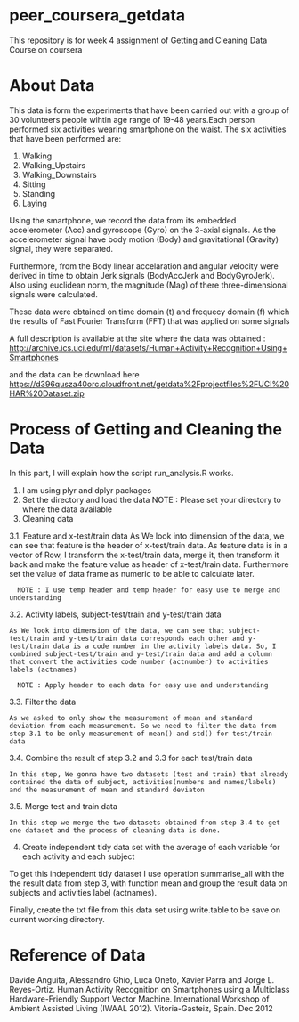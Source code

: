 # peer_coursera_getdata
This repository is for week 4 assignment of Getting and Cleaning Data Course on coursera


# About Data
This data is form the experiments that have been carried out with a group of 30 volunteers people wihtin age range of 19-48 years.Each person performed six activities wearing smartphone on the waist. 
The six activities that have been performed are:
1. Walking
2. Walking_Upstairs
3. Walking_Downstairs
6. Sitting
7. Standing
8. Laying

Using the smartphone, we record the data from its embedded accelerometer (Acc) and gyroscope (Gyro) on the 3-axial signals. As the accelerometer signal have body motion (Body) and gravitational (Gravity) signal, they were separated.

Furthermore, from the Body linear accelaration and angular velocity were derived in time to obtain Jerk signals (BodyAccJerk and BodyGyroJerk). Also using euclidean norm, the magnitude (Mag) of there three-dimensional signals were calculated.

These data were obtained on time domain (t) and frequecy domain (f) which the results of Fast Fourier Transform (FFT) that was applied on some signals

A full description is available at the site where the data was obtained :
http://archive.ics.uci.edu/ml/datasets/Human+Activity+Recognition+Using+Smartphones

and the data can be download here
https://d396qusza40orc.cloudfront.net/getdata%2Fprojectfiles%2FUCI%20HAR%20Dataset.zip

# Process of Getting and Cleaning the Data
In this part, I will explain how the script run_analysis.R works.
1. I am using plyr and dplyr packages
2. Set the directory and load the data
      NOTE : Please set your directory to where the data available
3. Cleaning data

  3.1. Feature and x-test/train data
    As We look into dimension of the data, we can see that feature is the header of x-test/train data. As feature data is in a vector of Row, I transform the x-test/train data, merge it, then transform it back and make the feature value as header of x-test/train data. Furthermore set the value of data frame as numeric to be able to calculate later.
    
      NOTE : I use temp header and temp header for easy use to merge and understanding
      
  3.2. Activity labels, subject-test/train and y-test/train data
  
    As We look into dimension of the data, we can see that subject-test/train and y-test/train data corresponds each other and y-test/train data is a code number in the activity labels data. So, I combined subject-test/train and y-test/train data and add a column that convert the activities code number (actnumber) to activities labels (actnames)
    
      NOTE : Apply header to each data for easy use and understanding
      
  3.3. Filter the data
  
    As we asked to only show the measurement of mean and standard deviation from each measurement. So we need to filter the data from step 3.1 to be only measurement of mean() and std() for test/train data
    
  3.4. Combine the result of step 3.2 and 3.3 for each test/train data
  
    In this step, We gonna have two datasets (test and train) that already contained the data of subject, activities(numbers and names/labels) and the measurement of mean and standard deviaton
    
  3.5. Merge test and train data
  
    In this step we merge the two datasets obtained from step 3.4 to get one dataset and the process of cleaning data is done.
    
4. Create independent tidy data set with the average of each variable for each activity and each subject

  To get this independent tidy dataset I use operation summarise_all with the the result data from step 3, with function mean and group the result data on subjects and activities label (actnames).
  
  Finally, create the txt file from this data set using write.table to be save on current working directory.
  
# Reference of Data
Davide Anguita, Alessandro Ghio, Luca Oneto, Xavier Parra and Jorge L. Reyes-Ortiz. Human Activity Recognition on Smartphones using a Multiclass Hardware-Friendly Support Vector Machine. International Workshop of Ambient Assisted Living (IWAAL 2012). Vitoria-Gasteiz, Spain. Dec 2012
